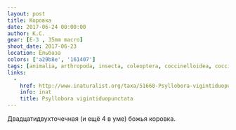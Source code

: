 ```yaml
---
layout: post
title: Коровка
date: 2017-06-24 00:00:00
author: К.С.
gear: [E-3 , 35mm macro]
shoot_date: 2017-06-23
location: Ёльбаза
colors: ['a29b8e', '161407']
tags: [animalia, arthropoda, insecta, coleoptera, coccinelloidea, coccinellidae, psylloboraб psyllobora vigintiduopunctata]
links:
  -
    href: http://www.inaturalist.org/taxa/51660-Psyllobora-vigintiduopunctata
    info: inat
    title: Psyllobora vigintiduopunctata
---
```

Двадцатидвухточечная (и ещё 4 в уме) божья коровка.
